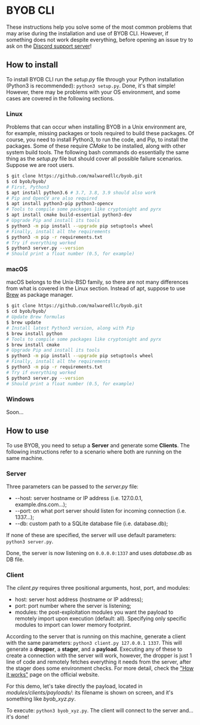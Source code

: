 # BYOB CLI
These instructions help you solve some of the most common problems that may arise during the installation and use of BYOB CLI. However, if something does not work despite everything, before opening an issue try to ask on the [Discord support server](https://discord.gg/8FsSrw7)!

## How to install
To install BYOB CLI run the _setup.py_ file through your Python installation (Python3 is recommended): `python3 setup.py`. Done, it's that simple! However, there may be problems with your OS environment, and some cases are covered in the following sections.

### Linux
Problems that can occur when installing BYOB in a Unix environment are, for example, missing packages or tools required to build these packages. Of course, you need to install Python3, to run the code, and Pip, to install the packages. Some of these require _CMake_ to be installed, along with other system build tools. The following bash commands do essentially the same thing as the _setup.py_ file but should cover all possible failure scenarios. Suppose we are root users.

```bash
$ git clone https://github.com/malwaredllc/byob.git
$ cd byob/byob/
# First, Python3
$ apt install python3.6 # 3.7, 3.8, 3.9 should also work
# Pip and OpenCV are also required
$ apt install python3-pip python3-opencv 
# Tools to compile some packages like cryptonight and pyrx
$ apt install cmake build-essential python3-dev
# Upgrade Pip and install its tools
$ python3 -m pip install --upgrade pip setuptools wheel
# Finally, install all the requirements
$ python3 -m pip -r requirements.txt
# Try if everything worked
$ python3 server.py --version
# Should print a float number (0.5, for example)
```

### macOS
macOS belongs to the Unix-BSD family, so there are not many differences from what is covered in the Linux section. Instead of apt, suppose to use [Brew](https://github.com/Homebrew/brew) as package manager.
```bash
$ git clone https://github.com/malwaredllc/byob.git
$ cd byob/byob/
# Update Brew formulas
$ brew update 
# Install latest Python3 version, along with Pip
$ brew install python
# Tools to compile some packages like cryptonight and pyrx
$ brew install cmake
# Upgrade Pip and install its tools
$ python3 -m pip install --upgrade pip setuptools wheel
# Finally, install all the requirements
$ python3 -m pip -r requirements.txt
# Try if everything worked
$ python3 server.py --version
# Should print a float number (0.5, for example)
```

### Windows
Soon...

## How to use
To use BYOB, you need to setup a __Server__ and generate some __Clients__. The following instructions refer to a scenario where both are running on the same machine.

### Server
Three parameters can be passed to the _server.py_ file:
+ --host: server hostname or IP address (i.e. 127.0.0.1, example.dns.com...);
+ --port: on what port server should listen for incoming connection (i.e. 1337...);
+ --db: custom path to a SQLite database file (i.e. database.db);

If none of these are specified, the server will use default parameters: `python3 server.py`. 

Done, the server is now listening on `0.0.0.0:1337` and uses _database.db_ as DB file.

### Client
The _client.py_ requires three positional arguments, host, port, and modules:
+ host: server host address (hostname or IP address);
+ port: port number where the server is listening;
+ modules: the post-exploitation modules you want the payload to remotely import upon execution (default: all). Specifying only specific modules to import can lower memory footprint.


According to the server that is running on this machine, generate a client with the same parameters: `python3 client.py 127.0.0.1 1337`. This will generate a **dropper**, a **stager**, and a **payload**. Executing any of these to create a connection with the server will work, however, the dropper is just 1 line of code and remotely fetches everything it needs from the server, after the stager does some environment checks. For more detail, check the ["How it works"](https://byob.dev/docs) page on the official website.

For this demo, let's take directly the payload, located in _modules/clients/payloads/_: its filename is shown on screen, and it's something like _byob_xyz.py_. 

To execute: `python3 byob_xyz.py`. The client will connect to the server and... it's done!
